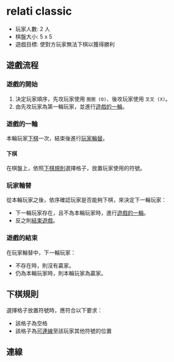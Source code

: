 # relati classic

- 玩家人數: 2 人
- 棋盤大小: 5 x 5
- 遊戲目標: 使對方玩家無法下棋以獲得勝利

## 遊戲流程

### 遊戲的開始

1. 決定玩家順序，先攻玩家使用 `圈圈 (O)`、後攻玩家使用 `叉叉 (X)`。
2. 由先攻玩家為第一輪玩家，並進行[遊戲的一輪](#遊戲的一輪)。

### 遊戲的一輪

本輪玩家[下棋](#下棋)一次，結束後進行[玩家輪替](#玩家輪替)。

#### 下棋

在棋盤上，依照[下棋規則](#下棋規則)選擇格子，放置玩家使用的符號。

### 玩家輪替

從本輪玩家之後，依序確認玩家是否能夠下棋，來決定下一輪玩家：

- 下一輪玩家存在，且不為本輪玩家時，進行[遊戲的一輪](#遊戲的一輪)。
- 反之則[結束遊戲](#遊戲的結束)。

### 遊戲的結束

在玩家輪替中，下一輪玩家：

- 不存在時，則沒有贏家。
- 仍為本輪玩家時，則本輪玩家為贏家。

## 下棋規則

選擇格子放置符號時，應符合以下要求：

- 該格子為空格
- 該格子為[可連線](#連線)至該玩家其他符號的位置

## 連線

